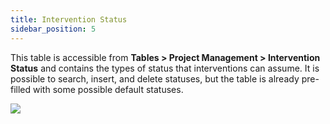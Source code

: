 ```yaml
---
title: Intervention Status
sidebar_position: 5
---
```


This table is accessible from **Tables > Project Management > Intervention Status** and contains the types of status that interventions can assume. It is possible to search, insert, and delete statuses, but the table is already pre-filled with some possible default statuses.

![](/img/it-it/configurations/tables/projects/interv.png)